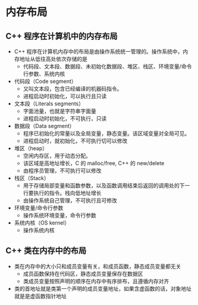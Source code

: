 # 内存布局

## C++ 程序在计算机中的内存布局
+ C++ 程序在计算机内存中的布局是由操作系统统一管理的。操作系统中，内存地址从低往高处依次存储的是
    - 代码段、文本段、数据段、未初始化数据段、堆区、栈区、环境变量/命令行参数、系统内核
+ 代码段（Code segment）
    - 又叫文本段，包含已经编译的机器码指令。
    - 进程启动时初始化，可以执行且只读
+ 文本段（Literals segments）
    - 字面池量，也就是字符串字面量
    - 进程启动时初始化，不可执行，只读
+ 数据段（Data segment）
    - 程序已初始化的常量以及全局变量，静态变量。该区域变量对全局可见。
    - 进程启动时，就初始化，不可执行切可以修改
+ 堆区（heap）
    - 空闲内存区，用于动态分配。
    - 该区域是高地址增长，C 的 malloc/free, C++ 的 new/delete
    - 由程序员管理，不可执行可以修改
+ 栈区（Stack）
    - 用于存储局部变量和函数参数，以及函数调用结束后返回的调用处的下一行要执行的指令。栈向低地址增长
    - 由操作系统自己管理，不可执行且可修改
+ 环境变量/命令行参数
    - 操作系统环境变量，命令行参数
+ 系统内核（OS kernel）
    - 操作系统内核

## C++ 类在内存中的布局
+ 类在内存中的大小只和成员变量有关，和成员函数，静态成员变量都无关
    + 成员函数保持在代码区，静态成员变量保存在数据区
    + 类成员变量按照声明的顺序在内存中有序排布，且遵循内存对齐
+ 类的首地址就是类第一个声明的成员变量地址，如果含虚函数的话，对象地址就是是虚函数指针地址
